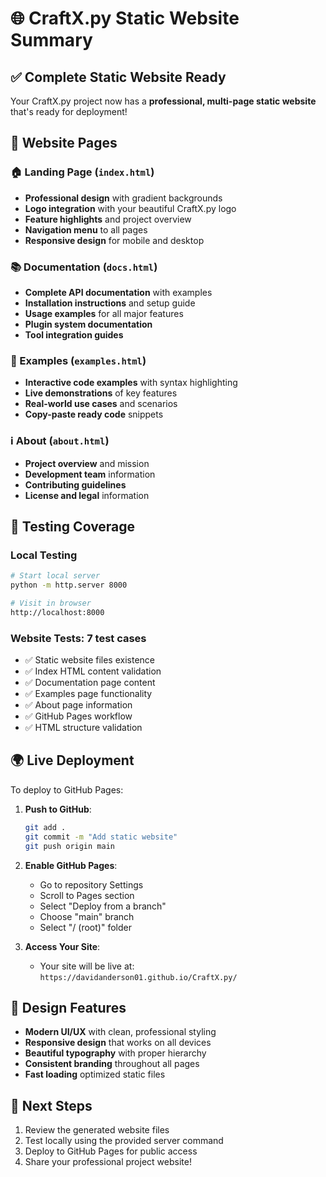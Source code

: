 # 🌐 CraftX.py Static Website Summary

## ✅ Complete Static Website Ready

Your CraftX.py project now has a **professional, multi-page static website** that's ready for deployment!

## 📄 Website Pages

### 🏠 Landing Page (`index.html`)

- **Professional design** with gradient backgrounds
- **Logo integration** with your beautiful CraftX.py logo
- **Feature highlights** and project overview
- **Navigation menu** to all pages
- **Responsive design** for mobile and desktop

### 📚 Documentation (`docs.html`)

- **Complete API documentation** with examples
- **Installation instructions** and setup guide
- **Usage examples** for all major features
- **Plugin system documentation**
- **Tool integration guides**

### 🎯 Examples (`examples.html`)

- **Interactive code examples** with syntax highlighting
- **Live demonstrations** of key features
- **Real-world use cases** and scenarios
- **Copy-paste ready code** snippets

### ℹ️ About (`about.html`)

- **Project overview** and mission
- **Development team** information
- **Contributing guidelines**
- **License and legal** information

## 🧪 Testing Coverage

### Local Testing

```bash
# Start local server
python -m http.server 8000

# Visit in browser
http://localhost:8000
```

### Website Tests: 7 test cases

- ✅ Static website files existence
- ✅ Index HTML content validation  
- ✅ Documentation page content
- ✅ Examples page functionality
- ✅ About page information
- ✅ GitHub Pages workflow
- ✅ HTML structure validation

## 🌍 Live Deployment

To deploy to GitHub Pages:

1. **Push to GitHub**:

   ```bash
   git add .
   git commit -m "Add static website"
   git push origin main
   ```

2. **Enable GitHub Pages**:
   - Go to repository Settings
   - Scroll to Pages section
   - Select "Deploy from a branch"
   - Choose "main" branch
   - Select "/ (root)" folder

3. **Access Your Site**:
   - Your site will be live at: `https://davidanderson01.github.io/CraftX.py/`

## 🎨 Design Features

- **Modern UI/UX** with clean, professional styling
- **Responsive design** that works on all devices
- **Beautiful typography** with proper hierarchy
- **Consistent branding** throughout all pages
- **Fast loading** optimized static files

## 🚀 Next Steps

1. Review the generated website files
2. Test locally using the provided server command
3. Deploy to GitHub Pages for public access
4. Share your professional project website!
